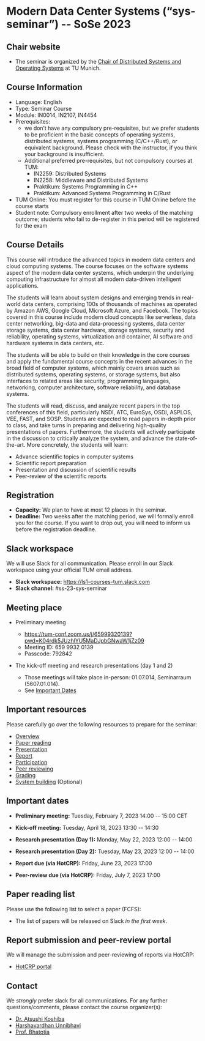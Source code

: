 # Modern Data Center Systems (“sys-seminar”) -- SoSe 2023

## Chair website

- The seminar is organized by the [Chair of Distributed Systems and Operating Systems](https://dos.cit.tum.de/) at TU Munich.

## Course Information
- Language: English
- Type: Seminar Course
- Module: IN0014, IN2107, IN4454
- Prerequisites:
   - we don’t have any compulsory pre-requisites, but we prefer students to be proficient in the basic concepts of operating systems, distributed systems, systems programming (C/C++/Rust), or equivalent background. Please check with the instructor, if you think your background is insufficient. 
   - Additional preferred pre-requisites, but not compulsory courses at TUM:
      - IN2259: Distributed Systems
      - IN2258: Middleware and Distributed Systems
      - Praktikum: Systems Programming in C++
      - Praktikum: Advanced Systems Programming in C/Rust
- TUM Online: You must register for this course in TUM Online before the course starts
- Student note: Compulsory enrollment after two weeks of the matching outcome; students who fail to de-register in this period will be registered for the exam

## Course Details
This course will introduce the advanced topics in modern data centers and cloud computing systems. The course focuses on the software systems aspect of the modern data center systems, which underpin the underlying computing infrastructure for almost all modern data-driven intelligent applications.

The students will learn about system designs and emerging trends in real-world data centers, comprising 100s of thousands of machines as operated by Amazon AWS, Google Cloud, Microsoft Azure, and Facebook. The topics covered in this course include modern cloud concepts like serverless, data center networking, big-data and data-processing systems, data center storage systems, data center hardware, storage systems, security and reliability, operating systems, virtualization and container, AI software and hardware systems in data centers, etc.

The students will be able to build on their knowledge in the core courses and apply the fundamental course concepts in the recent advances in the broad field of computer systems, which mainly covers areas such as distributed systems, operating systems, or storage systems, but also interfaces to related areas like security, programming languages, networking, computer architecture, software reliability, and database systems.

The students will read, discuss, and analyze recent papers in the top conferences of this field, particularly NSDI, ATC, EuroSys, OSDI, ASPLOS, VEE, FAST, and SOSP. Students are expected to read papers in-depth prior to class, and take turns in preparing and delivering high-quality presentations of papers. Furthermore, the students will actively participate in the discussion to critically analyze the system, and advance the state-of-the-art. More concretely, the students will learn:
- Advance scientific topics in computer systems
- Scientific report preparation 
- Presentation and discussion of scientific results
- Peer-review of the scientific reports 

## Registration

- **Capacity:** We plan to have at most 12 places in the seminar.
- **Deadline:** Two weeks after the matching period, we will formally enroll you for the course. If you want to drop out, you will need to inform us before the registration deadline.  

## Slack workspace

We will use Slack for all communication. Please enroll in our Slack workspace using your official TUM email address.

- **Slack workspace:** https://ls1-courses-tum.slack.com
- **Slack channel:** #ss-23-sys-seminar

## Meeting place

- Preliminary meeting
   - https://tum-conf.zoom.us/j/65999320139?pwd=K04rdk5JUzhlYU5MaDJpbGNwaW1jZz09
   - Meeting ID: 659 9932 0139
   - Passcode: 792842

- The kick-off meeting and research presentations (day 1 and 2)
   - Those meetings will take place in-person: 01.07.014, Seminarraum (5607.01.014).   
   - See [Important Dates](#important-dates)

## Important resources

Please carefully go over the following resources to prepare for the seminar:

- [Overview](docs/sys-seminar-overview.pdf)
- [Paper reading](docs/paper-reading.pdf)
- [Presentation](docs/presentation.pdf)
- [Report](docs/report.pdf)
- [Participation](docs/participation.pdf)
- [Peer reviewing](docs/peer-review.pdf)
- [Grading](docs/grading.pdf)
- [System building](docs/system-building.pdf) (Optional)

## Important dates

- **Preliminary meeting:** Tuesday, February 7, 2023 14:00 -- 15:00 CET

- **Kick-off meeting:** Tuesday, April 18, 2023 13:30 -- 14:30 

- **Research presentation (Day 1):** Monday, May 22, 2023 12:00 -- 14:00 

- **Research presentation (Day 2):** Tuesday, May 23, 2023 12:00 -- 14:00 

- **Report due (via HotCRP):** Friday, June 23, 2023 17:00

- **Peer-review due (via HotCRP):** Friday, July 7, 2023 17:00


## Paper reading list

Please use the following list to select a paper (FCFS): 

- The list of papers will be released on Slack *in the first week*.


## Report submission and peer-review portal

We will manage the submission and peer-reviewing of reports via HotCRP:

- [HotCRP portal](https://tum-ss2021.hotcrp.com/) 


## Contact

We *strongly* prefer slack for all communications. For any further questions/comments, please contact the course organizer(s):
- [Dr. Atsushi Koshiba](https://atsushikoshiba.github.io/)
- [Harshavardhan Unnibhavi](https://harshanavkis.github.io/)
- [Prof. Bhatotia](https://dse.in.tum.de/bhatotia/)

